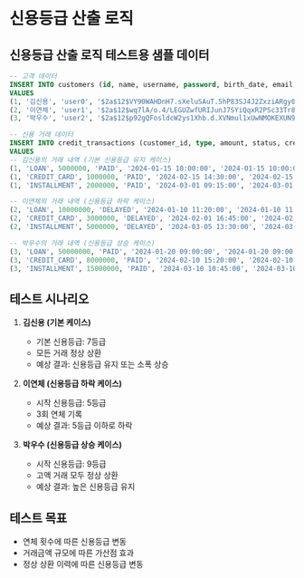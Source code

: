 # 신용등급 산출 로직

## 신용등급 산출 로직 테스트용 샘플 데이터

```sql
-- 고객 데이터
INSERT INTO customers (id, name, username, password, birth_date, email, phone_number, credit_grade, credit_grade_updated_at, created_at, updated_at, deleted) 
VALUES 
(1, '김신용', 'user0', '$2a$12$VY90WAHDnH7.sXeluSAuT.5hP83SJ4J2ZxziARgy0tU/C5FIkyIMK', '1990-01-15', 'kim@test.com', '010-1234-5678', 'GRADE_007', '2024-12-24 00:00:00', '2024-12-24 00:00:00', '2024-12-24 00:00:00', 0),
(2, '이연체', 'user1', '$2a$12$wq7lA/o.4/LEGUZwfURIJunJ7SYiQqxR2PSc33Tr8k4fF9e2oWjom', '1985-05-20', 'lee@test.com', '010-2345-6789', 'GRADE_005', '2024-12-24 00:00:00', '2024-12-24 00:00:00', '2024-12-24 00:00:00', 0),
(3, '박우수', 'user2', '$2a$12$p92gQFosldcW2ys1Xhb.d.XVNmul1xUwNMOKEXUN9ZG1SNNPPSKzK', '1995-12-10', 'park@test.com', '010-3456-7890', 'GRADE_009', '2024-12-24 00:00:00', '2024-12-24 00:00:00', '2024-12-24 00:00:00', 0);

-- 신용 거래 데이터
INSERT INTO credit_transactions (customer_id, type, amount, status, created_at, updated_at, deleted, version) 
VALUES 
-- 김신용의 거래 내역 (기본 신용등급 유지 케이스)
(1, 'LOAN', 5000000, 'PAID', '2024-01-15 10:00:00', '2024-01-15 10:00:00', 0, 0),
(1, 'CREDIT_CARD', 1000000, 'PAID', '2024-02-15 14:30:00', '2024-02-15 14:30:00', 0, 0),
(1, 'INSTALLMENT', 2000000, 'PAID', '2024-03-01 09:15:00', '2024-03-01 09:15:00', 0, 0),

-- 이연체의 거래 내역 (신용등급 하락 케이스)
(2, 'LOAN', 10000000, 'DELAYED', '2024-01-10 11:20:00', '2024-01-10 11:20:00', 0, 0),
(2, 'CREDIT_CARD', 3000000, 'DELAYED', '2024-02-01 16:45:00', '2024-02-01 16:45:00', 0, 0),
(2, 'INSTALLMENT', 5000000, 'DELAYED', '2024-03-05 13:30:00', '2024-03-05 13:30:00', 0, 0),

-- 박우수의 거래 내역 (신용등급 상승 케이스)
(3, 'LOAN', 50000000, 'PAID', '2024-01-20 09:00:00', '2024-01-20 09:00:00', 0, 0),
(3, 'CREDIT_CARD', 8000000, 'PAID', '2024-02-10 15:20:00', '2024-02-10 15:20:00', 0, 0),
(3, 'INSTALLMENT', 15000000, 'PAID', '2024-03-10 10:45:00', '2024-03-10 10:45:00', 0, 0);
```

## 테스트 시나리오

1. **김신용 (기본 케이스)**
    - 기본 신용등급: 7등급
    - 모든 거래 정상 상환
    - 예상 결과: 신용등급 유지 또는 소폭 상승

2. **이연체 (신용등급 하락 케이스)**
    - 시작 신용등급: 5등급
    - 3회 연체 기록
    - 예상 결과: 5등급 이하로 하락

3. **박우수 (신용등급 상승 케이스)**
    - 시작 신용등급: 9등급
    - 고액 거래 모두 정상 상환
    - 예상 결과: 높은 신용등급 유지

## 테스트 목표
- 연체 횟수에 따른 신용등급 변동
- 거래금액 규모에 따른 가산점 효과
- 정상 상환 이력에 따른 신용등급 변동
